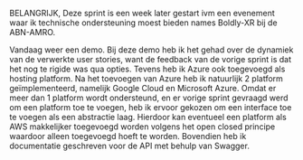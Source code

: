 BELANGRIJK, Deze sprint is een week later gestart ivm een evenement waar ik technische ondersteuning moest bieden names Boldly-XR bij de ABN-AMRO.


Vandaag weer een demo. Bij deze demo heb ik het gehad over de dynamiek van de verwerkte user stories, want de feedback van de vorige sprint is dat het nog te rigide was qua opties. Tevens heb ik Azure ook toegevoegd als hosting platform. Na het toevoegen van Azure heb ik natuurlijk 2 platform geïmplementeerd, namelijk Google Cloud en Microsoft Azure. Omdat er meer dan 1 platform wordt ondersteund, en er vorige sprint gevraagd werd om een platform toe te voegen, heb ik ervoor gekozen om een interface toe te voegen als een abstractie laag. Hierdoor kan eventueel een platform als AWS makkelijker toegevoegd worden volgens het open closed principe waardoor alleen toegevoegd hoeft te worden. Bovendien heb ik documentatie geschreven voor de API met behulp van Swagger.


